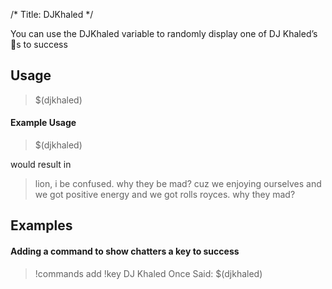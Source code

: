 /*
Title: DJKhaled
*/

You can use the DJKhaled variable to randomly display one of DJ Khaled’s 🔑s to success

## Usage

> $(djkhaled)

#### Example Usage

> $(djkhaled)

would result in

> lion, i be confused. why they be mad? cuz we enjoying ourselves and we got positive energy and we got rolls royces. why they mad?

## Examples

#### Adding a command to show chatters a key to success

> !commands add !key DJ Khaled Once Said: $(djkhaled)
